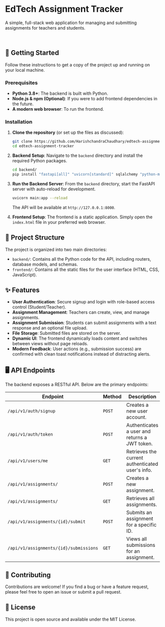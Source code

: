 # EdTech Assignment Tracker

A simple, full-stack web application for managing and submitting assignments for teachers and students.

<br>

## 🚀 Getting Started

Follow these instructions to get a copy of the project up and running on your local machine.

### Prerequisites

- **Python 3.8+**: The backend is built with Python.
- **Node.js & npm (Optional)**: If you were to add frontend dependencies in the future.
- **A modern web browser**: To run the frontend.

### Installation

1.  **Clone the repository** (or set up the files as discussed):
    ```bash
    git clone https://github.com/HarishchandraChaudhary/edtech-assignment-tracker.git
    cd edtech-assignment-tracker
    ```

2.  **Backend Setup**:
    Navigate to the `backend` directory and install the required Python packages.
    ```bash
    cd backend/
    pip install "fastapi[all]" "uvicorn[standard]" sqlalchemy "python-multipart" passlib[bcrypt] python-jose[cryptography]"
    ```

3.  **Run the Backend Server**:
    From the `backend` directory, start the FastAPI server with auto-reload for development.
    ```bash
    uvicorn main:app --reload
    ```
    The API will be available at `http://127.0.0.1:8000`.

4.  **Frontend Setup**:
    The frontend is a static application. Simply open the `index.html` file in your preferred web browser.

## 📁 Project Structure

The project is organized into two main directories:

-   `backend/`: Contains all the Python code for the API, including routers, database models, and schemas.
-   `frontend/`: Contains all the static files for the user interface (HTML, CSS, JavaScript).

## ✨ Features

-   **User Authentication**: Secure signup and login with role-based access control (Student/Teacher).
-   **Assignment Management**: Teachers can create, view, and manage assignments.
-   **Assignment Submission**: Students can submit assignments with a text response and an optional file upload.
-   **File Storage**: Submitted files are stored on the server.
-   **Dynamic UI**: The frontend dynamically loads content and switches between views without page reloads.
-   **Modern Feedback**: User actions (e.g., submission success) are confirmed with clean toast notifications instead of distracting alerts.

## 🖥️ API Endpoints

The backend exposes a RESTful API. Below are the primary endpoints:

| Endpoint                          | Method | Description                                    | Role       |
| --------------------------------- | ------ | ---------------------------------------------- | ---------- |
| `/api/v1/auth/signup`             | `POST`   | Creates a new user account.                    | Public     |
| `/api/v1/auth/token`              | `POST`   | Authenticates a user and returns a JWT token.  | Public     |
| `/api/v1/users/me`                | `GET`    | Retrieves the current authenticated user's info. | Authenticated |
| `/api/v1/assignments/`            | `POST`   | Creates a new assignment.                      | Teacher    |
| `/api/v1/assignments/`            | `GET`    | Retrieves all assignments.                     | Authenticated |
| `/api/v1/assignments/{id}/submit` | `POST`   | Submits an assignment for a specific ID.       | Student    |
| `/api/v1/assignments/{id}/submissions` | `GET`    | Views all submissions for an assignment.     | Teacher    |

## 🤝 Contributing

Contributions are welcome! If you find a bug or have a feature request, please feel free to open an issue or submit a pull request.

## 📄 License

This project is open source and available under the MIT License.
